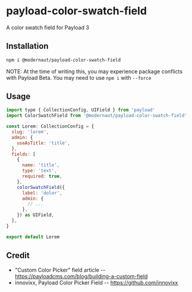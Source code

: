 # payload-color-swatch-field

A color swatch field for Payload 3

## Installation

```bash
npm i @modernaut/payload-color-swatch-field
```

NOTE: At the time of writing this, you may experience package conflicts with Payload Beta. You may need to use `npm i` with `--force`

## Usage

```js
import type { CollectionConfig, UIField } from 'payload'
import ColorSwatchField from '@modernaut/payload-color-swatch-field'

const Lorem: CollectionConfig = {
  slug: 'lorem',
  admin: {
    useAsTitle: 'title',
  },
  fields: [
    {
      name: 'title',
      type: 'text',
      required: true,
    },
    colorSwatchField({
      label: 'dolor',
      admin: {
        // ...
      },
    }) as UIField,
  ],
}

export default Lorem
```

## Credit

- "Custom Color Picker" field article -- https://payloadcms.com/blog/building-a-custom-field
- innovixx, Payload Color Picker Field -- https://github.com/innovixx
